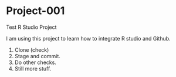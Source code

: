 # Project-001
Test R Studio Project

I am using this project to learn how to integrate R studio and Github.

1. Clone (check)
2. Stage and commit.
3. Do other checks.
4. Still more stuff.
